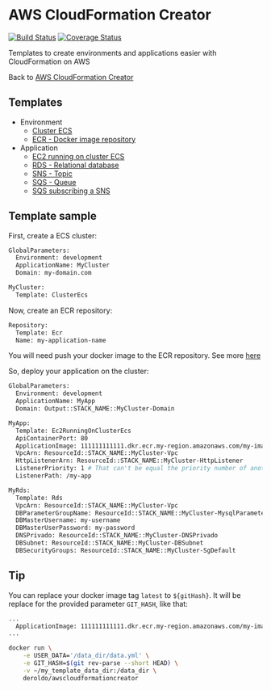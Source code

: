 # AWS CloudFormation Creator

[![Build Status](https://travis-ci.org/deroldo/AwsCloudFormationCreator.svg?branch=master)](https://travis-ci.org/deroldo/AwsCloudFormationCreator)
[![Coverage Status](https://coveralls.io/repos/github/deroldo/AwsCloudFormationCreator/badge.svg?branch=master)](https://coveralls.io/github/deroldo/AwsCloudFormationCreator)

Templates to create environments and applications easier with CloudFormation on AWS

Back to <a href='https://github.com/deroldo/AwsCloudFormationCreator'>AWS CloudFormation Creator</a>

## Templates
<ul>
    <li>
        Environment
        <ul>
            <li>
                <a href='/templates/environment/cluster-ecs.yml'>Cluster ECS</a>
            </li>
            <li>
                <a href='/templates/environment/ecr.yml'>ECR - Docker image repository</a>
            </li>
        </ul>
    </li>
    <li>
        Application
        <ul>
            <li>
                <a href='/templates/application/ec2-running-on-cluster-ecs.yml'>EC2 running on cluster ECS</a>
            </li>
            <li>
                <a href='/templates/application/rds.yml'>RDS - Relational database</a>
            </li>
            <li>
                <a href='/templates/application/sns.yml'>SNS - Topic</a>
            </li>
            <li>
                <a href='/templates/application/sqs.yml'>SQS - Queue</a>
            </li>
            <li>
                <a href='/templates/application/sns_and_sqs.yml'>SQS subscribing a SNS</a>
            </li>
        </ul>
    </li>
</ul>

## Template sample

First, create a ECS cluster:
```bash
GlobalParameters:
  Environment: development
  ApplicationName: MyCluster
  Domain: my-domain.com

MyCluster:
  Template: ClusterEcs
```

Now, create an ECR repository:
```bash
Repository:
  Template: Ecr
  Name: my-application-name
```
You will need push your docker image to the ECR repository. See more <a href='https://docs.aws.amazon.com/AmazonECR/latest/userguide/docker-push-ecr-image.html'>here</a>

So, deploy your application on the cluster:
```bash
GlobalParameters:
  Environment: development
  ApplicationName: MyApp
  Domain: Output::STACK_NAME::MyCluster-Domain

MyApp:
  Template: Ec2RunningOnClusterEcs
  ApiContainerPort: 80
  ApplicationImage: 111111111111.dkr.ecr.my-region.amazonaws.com/my-image:latest
  VpcArn: ResourceId::STACK_NAME::MyCluster-Vpc
  HttpListenerArn: ResourceId::STACK_NAME::MyCluster-HttpListener
  ListenerPriority: 1 # That can't be equal the priority number of another container
  ListenerPath: /my-app

MyRds:
  Template: Rds
  VpcArn: ResourceId::STACK_NAME::MyCluster-Vpc
  DBParameterGroupName: ResourceId::STACK_NAME::MyCluster-MysqlParameterGroup
  DBMasterUsername: my-username
  DBMasterUserPassword: my-password
  DNSPrivado: ResourceId::STACK_NAME::MyCluster-DNSPrivado
  DBSubnet: ResourceId::STACK_NAME::MyCluster-DBSubnet
  DBSecurityGroups: ResourceId::STACK_NAME::MyCluster-SgDefault
```

## Tip

You can replace your docker image tag `latest` to `${gitHash}`. It will be replace for the provided parameter `GIT_HASH`, like that:

```bash
...
  ApplicationImage: 111111111111.dkr.ecr.my-region.amazonaws.com/my-image:${gitHash}
...
```

```bash
docker run \
    -e USER_DATA='/data_dir/data.yml' \
    -e GIT_HASH=$(git rev-parse --short HEAD) \
    -v ~/my_template_data_dir:/data_dir \
    deroldo/awscloudformationcreator
```